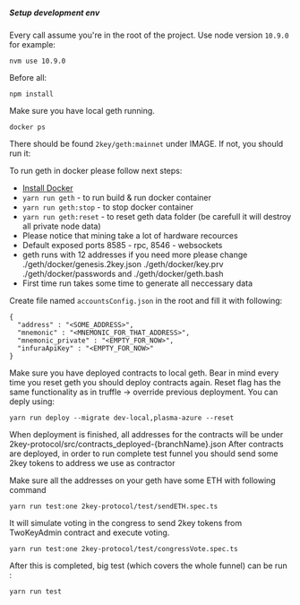 ##### Setup development env

Every call assume you're in the root of the project.
Use node version `10.9.0` for example:
```angular2
nvm use 10.9.0
```

Before all: 
```angular2html
npm install
```

Make sure you have local geth running.
```angular2html
docker ps
```
There should be found `2key/geth:mainnet` under IMAGE. If not, you should run it: 

To run geth in docker please follow next steps:

* [Install Docker](https://www.docker.com/get-started)
* ```yarn run geth``` - to run build & run docker container
* ```yarn run geth:stop``` - to stop docker container
* ```yarn run geth:reset``` - to reset geth data folder (be carefull it will destroy all private node data)
* Please notice that mining take a lot of hardware recources
* Default exposed ports 8585 - rpc, 8546 - websockets
* geth runs with 12 addresses if you need more please change ./geth/docker/genesis.2key.json ./geth/docker/key.prv ./geth/docker/passwords and ./geth/docker/geth.bash
* First time run takes some time to generate all neccessary data


Create file named `accountsConfig.json` in the root and fill it with following:
```angular2html
{
  "address" : "<SOME_ADDRESS>",
  "mnemonic" : "<MNEMONIC_FOR_THAT_ADDRESS>",
  "mnemonic_private" : "<EMPTY_FOR_NOW>",
  "infuraApiKey" : "<EMPTY_FOR_NOW>"
}
```

Make sure you have deployed contracts to local geth.
Bear in mind every time you reset geth you should deploy contracts again. 
Reset flag has the same functionality as in truffle -> override previous deployment.
You can deply using:
```angular2html
yarn run deploy --migrate dev-local,plasma-azure --reset
```

When deployment is finished, all addresses for the contracts will be under 2key-protocol/src/contracts_deployed-{branchName}.json
After contracts are deployed, in order to run complete test funnel you should send some 2key tokens to address we use as contractor


Make sure all the addresses on your geth have some ETH with following command
```angular2html
yarn run test:one 2key-protocol/test/sendETH.spec.ts
```



It will simulate voting in the congress to send 2key tokens from TwoKeyAdmin contract and execute voting.
```angular2html
yarn run test:one 2key-protocol/test/congressVote.spec.ts
```

After this is completed, big test (which covers the whole funnel) can be run : 
```angular2html
yarn run test
```





